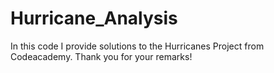 # Hurricane_Analysis
In this code I provide solutions to the Hurricanes Project from Codeacademy. Thank you for your remarks!
